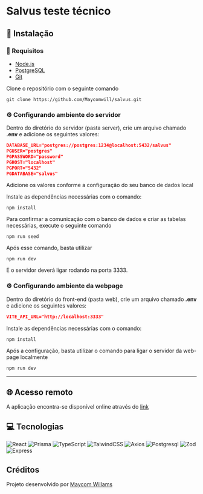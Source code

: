# Salvus teste técnico

## 🔨 Instalação

### 📝 Requisitos

- [Node.js](https://nodejs.org/pt/download/package-manager)
- [PostgreSQL](https://www.postgresql.org/download/)
- [Git](https://git-scm.com/downloads)

Clone o repositório com o seguinte comando

```shell
git clone https://github.com/Maycomwill/salvus.git
```

### ⚙️ Configurando ambiente do servidor

Dentro do diretório do servidor (pasta server), crie um arquivo chamado **.env** e adicione os seguintes valores:

```json
DATABASE_URL="postgres://postgres:1234@localhost:5432/salvus"
PGUSER="postgres"
PGPASSWORD="password"
PGHOST="localhost"
PGPORT="5432"
PGDATABASE="salvus"
```

Adicione os valores conforme a configuração do seu banco de dados local

Instale as dependências necessárias com o comando:

```shell
npm install
```

Para confirmar a comunicação com o banco de dados e criar as tabelas necessárias, execute o seguinte comando

```shell
npm run seed
```

Após esse comando, basta utilizar

```shell
npm run dev
```

E o servidor deverá ligar rodando na porta 3333.

### ⚙️ Configurando ambiente da webpage

Dentro do diretório do front-end (pasta web), crie um arquivo chamado **.env** e adicione os seguintes valores:

```json
VITE_API_URL="http://localhost:3333"
```

Instale as dependências necessárias com o comando:

```shell
npm install
```

Após a configuração, basta utilizar o comando para ligar o servidor da web-page localmente

```shell
npm run dev
```

---

## 🌐 Acesso remoto

A aplicação encontra-se disponível online através do [link](https://salvus-web.onrender.com/)

## 💻 Tecnologias

![React](https://img.shields.io/badge/React-%2361DAFB?style=flat&logo=react&logoColor=%23333333) ![Prisma](https://img.shields.io/badge/Prisma-%232D3748?style=flat&logo=prisma&logoColor=%23ffffff) ![TypeScript](https://img.shields.io/badge/TypeScript-%233178C6?style=flat&logo=typescript&logoColor=%23ffffff) ![TaiwindCSS](https://img.shields.io/badge/TailwindCSS-%2306B6D4?style=flat&logo=tailwindcss&logoColor=%23ffffff) ![Axios](https://img.shields.io/badge/Axios-%235A29E4?style=flat&logo=axios&logoColor=%23ffffff) ![Postgresql](https://img.shields.io/badge/Postgresql-%234169E1?style=flat&logo=postgresql&logoColor=%23ffffff) ![Zod](https://img.shields.io/badge/Zod-%233E67B1?style=flat&logo=zod&logoColor=%23ffffff) ![Express](https://img.shields.io/badge/Express-%23000000?style=flat&logo=express&logoColor=%23ffffff)

## Créditos

Projeto desenvolvido por [Maycom Willams](https://maycomwill.vercel.app/)
